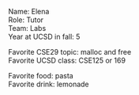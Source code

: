 Name: Elena  
Role: Tutor  
Team: Labs  
Year at UCSD in fall: 5

Favorite CSE29 topic: malloc and free  
Favorite UCSD class: CSE125 or 169

Favorite food: pasta  
Favorite drink: lemonade
